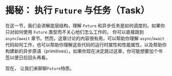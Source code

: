 # 揭秘： 执行 `Future` 与任务（Task）

在这一节，我们会讲解底层结构，理解 `Future` 和异步任务是如何调度的。如果你只对如何使用 `Future` 类型而不关心他们怎么工作的， 你可以直接跳到 `async`/`await` 章节。然而，这章讨论的内容很有用，可以帮助你理解 `async`/`await` 代码如何工作，也可以帮助你理解这些代码的运行时属性和性能属性，以及帮助你构建新的异步原语（primitives）。如果你现在决定跳过这章，你可能想要加个书签以便日后回头再看。

现在， 让我们来聊聊`Future`特质。
